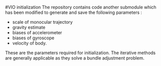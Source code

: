 #VIO initialization 
The repository contains code another submodule which has been modified to
generate and save the following parameters :
- scale of monocular trajectory
- gravity estimate
- biases of accelerometer
- biases of gyroscope
- velocity of body.


These are the parameters required for initialization. 
The iterative methods are generally applicable as they solve a bundle adjustment
problem. 
